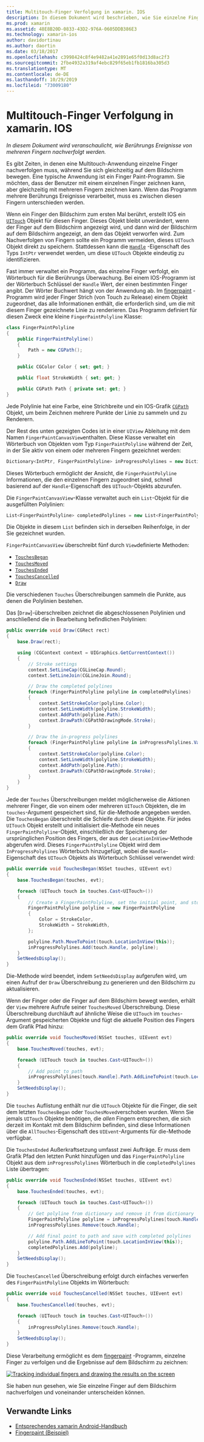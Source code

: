 ```yaml
---
title: Multitouch-Finger Verfolgung in xamarin. IOS
description: In diesem Dokument wird beschrieben, wie Sie einzelne Finger in Multitouch-Gesten in einer xamarin. IOS-App nachverfolgen können. Das Beispiel ist ein Beispiel für eine Fingerabdruck-App.
ms.prod: xamarin
ms.assetid: 48E8B20D-0833-43D2-976A-0605DDB386E3
ms.technology: xamarin-ios
author: davidortinau
ms.author: daortin
ms.date: 03/18/2017
ms.openlocfilehash: c3998424c8f4e9482a41e2891e65f0d13d8ac2f3
ms.sourcegitcommit: 2fbe4932a319af4ebc829f65eb1fb1816ba305d3
ms.translationtype: MT
ms.contentlocale: de-DE
ms.lasthandoff: 10/29/2019
ms.locfileid: "73009180"
---
```

# <a name="multi-touch-finger-tracking-in-xamarinios"></a>Multitouch-Finger Verfolgung in xamarin. IOS

_In diesem Dokument wird veranschaulicht, wie Berührungs Ereignisse von mehreren Fingern nachverfolgt werden._

Es gibt Zeiten, in denen eine Multitouch-Anwendung einzelne Finger nachverfolgen muss, während Sie sich gleichzeitig auf dem Bildschirm bewegen. Eine typische Anwendung ist ein Finger Paint-Programm. Sie möchten, dass der Benutzer mit einem einzelnen Finger zeichnen kann, aber gleichzeitig mit mehreren Fingern zeichnen kann. Wenn das Programm mehrere Berührungs Ereignisse verarbeitet, muss es zwischen diesen Fingern unterschieden werden.

Wenn ein Finger den Bildschirm zum ersten Mal berührt, erstellt IOS ein [`UITouch`](xref:UIKit.UITouch) Objekt für diesen Finger. Dieses Objekt bleibt unverändert, wenn der Finger auf dem Bildschirm angezeigt wird, und dann wird der Bildschirm auf dem Bildschirm angezeigt, an dem das Objekt verworfen wird. Zum Nachverfolgen von Fingern sollte ein Programm vermeiden, dieses `UITouch` Objekt direkt zu speichern. Stattdessen kann die [`Handle`](xref:Foundation.NSObject.Handle) -Eigenschaft des Typs `IntPtr` verwendet werden, um diese `UITouch` Objekte eindeutig zu identifizieren.

Fast immer verwaltet ein Programm, das einzelne Finger verfolgt, ein Wörterbuch für die Berührungs Überwachung. Bei einem IOS-Programm ist der Wörterbuch Schlüssel der `Handle` Wert, der einen bestimmten Finger angibt. Der Wörter Buchwert hängt von der Anwendung ab. Im [fingerpaint](https://docs.microsoft.com/samples/xamarin/ios-samples/applicationfundamentals-fingerpaint) -Programm wird jeder Finger Strich (von Touch zu Release) einem Objekt zugeordnet, das alle Informationen enthält, die erforderlich sind, um die mit diesem Finger gezeichnete Linie zu renderieren. Das Programm definiert für diesen Zweck eine kleine `FingerPaintPolyline` Klasse:

```csharp
class FingerPaintPolyline
{
    public FingerPaintPolyline()
    {
        Path = new CGPath();
    }

    public CGColor Color { set; get; }

    public float StrokeWidth { set; get; }

    public CGPath Path { private set; get; }
}
```

Jede Polylinie hat eine Farbe, eine Strichbreite und ein IOS-Grafik [`CGPath`](xref:CoreGraphics.CGPath) Objekt, um beim Zeichnen mehrere Punkte der Linie zu sammeln und zu Renderern.

Der Rest des unten gezeigten Codes ist in einer `UIView` Ableitung mit dem Namen `FingerPaintCanvasView`enthalten. Diese Klasse verwaltet ein Wörterbuch von Objekten vom Typ `FingerPaintPolyline` während der Zeit, in der Sie aktiv von einem oder mehreren Fingern gezeichnet werden:

```csharp
Dictionary<IntPtr, FingerPaintPolyline> inProgressPolylines = new Dictionary<IntPtr, FingerPaintPolyline>();
```

Dieses Wörterbuch ermöglicht der Ansicht, die `FingerPaintPolyline` Informationen, die den einzelnen Fingern zugeordnet sind, schnell basierend auf der `Handle`-Eigenschaft des `UITouch`-Objekts abzurufen.

Die `FingerPaintCanvasView`-Klasse verwaltet auch ein `List`-Objekt für die ausgefüllten Polylinien:

```csharp
List<FingerPaintPolyline> completedPolylines = new List<FingerPaintPolyline>();
```

Die Objekte in diesem `List` befinden sich in derselben Reihenfolge, in der Sie gezeichnet wurden.

`FingerPaintCanvasView` überschreibt fünf durch `View`definierte Methoden:

- [`TouchesBegan`](xref:UIKit.UIResponder.TouchesBegan(Foundation.NSSet,UIKit.UIEvent))
- [`TouchesMoved`](xref:UIKit.UIResponder.TouchesMoved(Foundation.NSSet,UIKit.UIEvent))
- [`TouchesEnded`](xref:UIKit.UIResponder.TouchesEnded(Foundation.NSSet,UIKit.UIEvent))
- [`TouchesCancelled`](xref:UIKit.UIResponder.TouchesCancelled(Foundation.NSSet,UIKit.UIEvent))
- [`Draw`](xref:UIKit.UIView.Draw(CoreGraphics.CGRect))

Die verschiedenen `Touches` Überschreibungen sammeln die Punkte, aus denen die Polylinien bestehen.

Das [`Draw`]-überschreiben zeichnet die abgeschlossenen Polylinien und anschließend die in Bearbeitung befindlichen Polylinien:

```csharp
public override void Draw(CGRect rect)
{
    base.Draw(rect);

    using (CGContext context = UIGraphics.GetCurrentContext())
    {
        // Stroke settings
        context.SetLineCap(CGLineCap.Round);
        context.SetLineJoin(CGLineJoin.Round);

        // Draw the completed polylines
        foreach (FingerPaintPolyline polyline in completedPolylines)
        {
            context.SetStrokeColor(polyline.Color);
            context.SetLineWidth(polyline.StrokeWidth);
            context.AddPath(polyline.Path);
            context.DrawPath(CGPathDrawingMode.Stroke);
        }

        // Draw the in-progress polylines
        foreach (FingerPaintPolyline polyline in inProgressPolylines.Values)
        {
            context.SetStrokeColor(polyline.Color);
            context.SetLineWidth(polyline.StrokeWidth);
            context.AddPath(polyline.Path);
            context.DrawPath(CGPathDrawingMode.Stroke);
        }
    }
}
```

Jede der `Touches` Überschreibungen meldet möglicherweise die Aktionen mehrerer Finger, die von einem oder mehreren `UITouch` Objekten, die im `touches`-Argument gespeichert sind, für die-Methode angegeben werden. Die `TouchesBegan` überschreibt die Schleife durch diese Objekte. Für jedes `UITouch` Objekt erstellt und initialisiert die-Methode ein neues `FingerPaintPolyline`-Objekt, einschließlich der Speicherung der ursprünglichen Position des Fingers, der aus der `LocationInView`-Methode abgerufen wird. Dieses `FingerPaintPolyline` Objekt wird dem `InProgressPolylines` Wörterbuch hinzugefügt, wobei die `Handle`-Eigenschaft des `UITouch` Objekts als Wörterbuch Schlüssel verwendet wird:

```csharp
public override void TouchesBegan(NSSet touches, UIEvent evt)
{
    base.TouchesBegan(touches, evt);

    foreach (UITouch touch in touches.Cast<UITouch>())
    {
        // Create a FingerPaintPolyline, set the initial point, and store it
        FingerPaintPolyline polyline = new FingerPaintPolyline
        {
            Color = StrokeColor,
            StrokeWidth = StrokeWidth,
        };

        polyline.Path.MoveToPoint(touch.LocationInView(this));
        inProgressPolylines.Add(touch.Handle, polyline);
    }
    SetNeedsDisplay();
}
```

Die-Methode wird beendet, indem `SetNeedsDisplay` aufgerufen wird, um einen Aufruf der `Draw` Überschreibung zu generieren und den Bildschirm zu aktualisieren.

Wenn der Finger oder die Finger auf dem Bildschirm bewegt werden, erhält der `View` mehrere Aufrufe seiner `TouchesMoved` Überschreibung. Diese Überschreibung durchläuft auf ähnliche Weise die `UITouch` im `touches`-Argument gespeicherten Objekte und fügt die aktuelle Position des Fingers dem Grafik Pfad hinzu:

```csharp
public override void TouchesMoved(NSSet touches, UIEvent evt)
{
    base.TouchesMoved(touches, evt);

    foreach (UITouch touch in touches.Cast<UITouch>())
    {
        // Add point to path
        inProgressPolylines[touch.Handle].Path.AddLineToPoint(touch.LocationInView(this));
    }
    SetNeedsDisplay();
}
```

Die `touches` Auflistung enthält nur die `UITouch` Objekte für die Finger, die seit dem letzten `TouchesBegan` oder `TouchesMoved`verschoben wurden. Wenn Sie jemals `UITouch` Objekte benötigen, die *allen* Fingern entsprechen, die sich derzeit im Kontakt mit dem Bildschirm befinden, sind diese Informationen über die `AllTouches`-Eigenschaft des `UIEvent`-Arguments für die-Methode verfügbar.

Die `TouchesEnded` Außerkraftsetzung umfasst zwei Aufträge. Er muss dem Grafik Pfad den letzten Punkt hinzufügen und das `FingerPaintPolyline` Objekt aus dem `inProgressPolylines` Wörterbuch in die `completedPolylines` Liste übertragen:

```csharp
public override void TouchesEnded(NSSet touches, UIEvent evt)
{
    base.TouchesEnded(touches, evt);

    foreach (UITouch touch in touches.Cast<UITouch>())
    {
        // Get polyline from dictionary and remove it from dictionary
        FingerPaintPolyline polyline = inProgressPolylines[touch.Handle];
        inProgressPolylines.Remove(touch.Handle);

        // Add final point to path and save with completed polylines
        polyline.Path.AddLineToPoint(touch.LocationInView(this));
        completedPolylines.Add(polyline);
    }
    SetNeedsDisplay();
}
```

Die `TouchesCancelled` Überschreibung erfolgt durch einfaches verwerfen des `FingerPaintPolyline` Objekts im Wörterbuch:

```csharp
public override void TouchesCancelled(NSSet touches, UIEvent evt)
{
    base.TouchesCancelled(touches, evt);

    foreach (UITouch touch in touches.Cast<UITouch>())
    {
        inProgressPolylines.Remove(touch.Handle);
    }
    SetNeedsDisplay();
}
```

Diese Verarbeitung ermöglicht es dem [fingerpaint](https://docs.microsoft.com/samples/xamarin/ios-samples/applicationfundamentals-fingerpaint) -Programm, einzelne Finger zu verfolgen und die Ergebnisse auf dem Bildschirm zu zeichnen:

[![](touch-tracking-images/image01.png "Tracking individual fingers and drawing the results on the screen")](touch-tracking-images/image01.png#lightbox)

Sie haben nun gesehen, wie Sie einzelne Finger auf dem Bildschirm nachverfolgen und voneinander unterscheiden können.

## <a name="related-links"></a>Verwandte Links

- [Entsprechendes xamarin Android-Handbuch](~/android/app-fundamentals/touch/touch-tracking.md)
- [Fingerpaint (Beispiel)](https://docs.microsoft.com/samples/xamarin/ios-samples/applicationfundamentals-fingerpaint)

